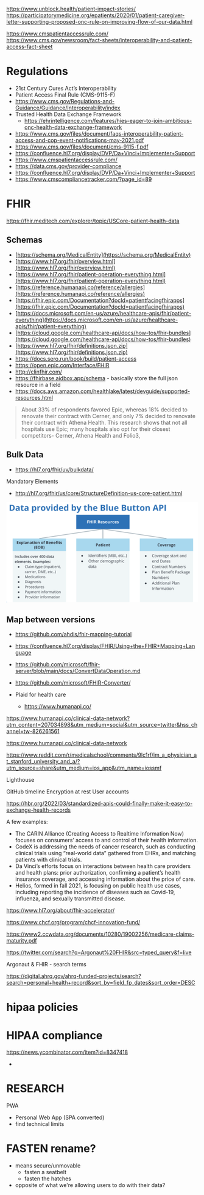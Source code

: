 
https://www.unblock.health/patient-impact-stories/
https://participatorymedicine.org/epatients/2020/01/patient-caregiver-letter-supporting-proposed-onc-rule-on-improving-flow-of-our-data.html

https://www.cmspatientaccessrule.com/
https://www.cms.gov/newsroom/fact-sheets/interoperability-and-patient-access-fact-sheet


# Regulations
- 21st Century Cures Act’s Interoperability
- Patient Access Final Rule (CMS-9115-F)
- https://www.cms.gov/Regulations-and-Guidance/Guidance/Interoperability/index
- Trusted Health Data Exchange Framework
	- https://ehrintelligence.com/features/hies-eager-to-join-ambitious-onc-health-data-exchange-framework
- https://www.cms.gov/files/document/faqs-interoperability-patient-access-and-cop-event-notifications-may-2021.pdf
- https://www.cms.gov/files/document/cms-9115-f.pdf
- https://confluence.hl7.org/display/DVP/Da+Vinci+Implementer+Support
- https://www.cmspatientaccessrule.com/
- https://data.cms.gov/provider-compliance
- https://confluence.hl7.org/display/DVP/Da+Vinci+Implementer+Support
- https://www.cmscompliancetracker.com/?page_id=89

# FHIR

https://fhir.meditech.com/explorer/topic/USCore-patient-health-data



## Schemas
- [https://schema.org/MedicalEntity](https://schema.org/MedicalEntity)
- [https://www.hl7.org/fhir/overview.html](https://www.hl7.org/fhir/overview.html)
- [https://www.hl7.org/fhir/patient-operation-everything.html](https://www.hl7.org/fhir/patient-operation-everything.html)
- [https://reference.humanapi.co/reference/allergies](https://reference.humanapi.co/reference/allergies)
- [https://fhir.epic.com/Documentation?docId=patientfacingfhirapps](https://fhir.epic.com/Documentation?docId=patientfacingfhirapps)
- [https://docs.microsoft.com/en-us/azure/healthcare-apis/fhir/patient-everything](https://docs.microsoft.com/en-us/azure/healthcare-apis/fhir/patient-everything)
- [https://cloud.google.com/healthcare-api/docs/how-tos/fhir-bundles](https://cloud.google.com/healthcare-api/docs/how-tos/fhir-bundles)
- [https://www.hl7.org/fhir/definitions.json.zip](https://www.hl7.org/fhir/definitions.json.zip)
- https://docs.sero.run/book/build/patient-access
- https://open.epic.com/Interface/FHIR
- http://clinfhir.com/
- https://fhirbase.aidbox.app/schema - basically store the full json resource in a field
- https://docs.aws.amazon.com/healthlake/latest/devguide/supported-resources.html

> About 33% of respondents favored Epic, whereas 18% decided to renovate their contract with Cerner, and only 7% decided to renovate their contract with Athena Health. This research shows that not all hospitals use Epic; many hospitals also opt for their closest competitors- Cerner, Athena Health and Folio3,
 

## Bulk Data
- https://hl7.org/fhir/uv/bulkdata/

Mandatory Elements
- http://hl7.org/fhir/us/core/StructureDefinition-us-core-patient.html


![](img/bluebutton.png)


## Map between versions
- https://github.com/ahdis/fhir-mapping-tutorial
- https://confluence.hl7.org/display/FHIR/Using+the+FHIR+Mapping+Language
- https://github.com/microsoft/fhir-server/blob/main/docs/ConvertDataOperation.md
- https://github.com/microsoft/FHIR-Converter/






- Plaid for health care
	- https://www.humanapi.co/

https://www.humanapi.co/clinical-data-network?utm_content=207034898&utm_medium=social&utm_source=twitter&hss_channel=tw-826261561


https://www.humanapi.co/clinical-data-network


https://www.reddit.com/r/medicalschool/comments/9lc1rf/im_a_physician_at_stanford_university_and_a/?utm_source=share&utm_medium=ios_app&utm_name=iossmf

Lighthouse

GitHub timeline
Encryption at rest
User accounts


https://hbr.org/2022/03/standardized-apis-could-finally-make-it-easy-to-exchange-health-records


A few examples:
* The CARIN Alliance (Creating Access to Realtime Information Now) focuses on consumers’ access to and control of their health information.
* CodeX is addressing the needs of cancer research, such as conducting clinical trials using “real-world data” gathered from EHRs, and matching patients with clinical trials.
* Da Vinci’s efforts focus on interactions between health care providers and health plans: prior authorization, confirming a patient’s health insurance coverage, and accessing information about the price of care.
* Helios, formed in fall 2021, is focusing on public health use cases, including reporting the incidence of diseases such as Covid-19, influenza, and sexually transmitted disease.


https://www.hl7.org/about/fhir-accelerator/




https://www.chcf.org/program/chcf-innovation-fund/




https://www2.ccwdata.org/documents/10280/19002256/medicare-claims-maturity.pdf




https://twitter.com/search?q=Argonaut%20FHIR&src=typed_query&f=live

Argonaut & FHIR - search terms



https://digital.ahrq.gov/ahrq-funded-projects/search?search=personal+health+record&sort_by=field_fp_dates&sort_order=DESC


# hipaa policies



# HIPAA compliance
https://news.ycombinator.com/item?id=8347418

- 


# RESEARCH

PWA
- Personal Web App (SPA converted)
- find technical limits



# FASTEN rename?
- means secure/unmovable
	- fasten a seatbelt
	- fasten the hatches
- opposite of what we're allowing users to do with their data?
